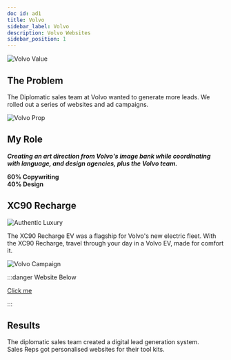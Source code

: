 ```yaml
---
doc id: ad1
title: Volvo
sidebar_label: Volvo
description: Volvo Websites
sidebar_position: 1
---
```


![Volvo Value](/img/Volvo.png)

## The Problem
 
The Diplomatic sales team at Volvo wanted to generate more leads.
We rolled out a series of websites and ad campaigns. 

![Volvo Prop](/img/Volvo3.png)

## My Role 

  ***Creating an art direction from Volvo's image bank while coordinating with language, and design agencies, plus the Volvo team.***

**60% Copywriting**<br />
**40% Design**



## XC90 Recharge

![Authentic Luxury](/img/Volvo1.png)

The XC90 Recharge EV was a flagship for Volvo's new electric fleet. With the XC90 Recharge, travel through your day in a Volvo EV, made for comfort it.

![Volvo Campaign](/img/Volvo2.png)

:::danger Website Below

[Click me](https://diplomatic.volvocars.be/ "View site") 


:::

## Results

The diplomatic sales team created a digital lead generation system.<br />
Sales Reps got personalised websites for their tool kits.<br /> 
